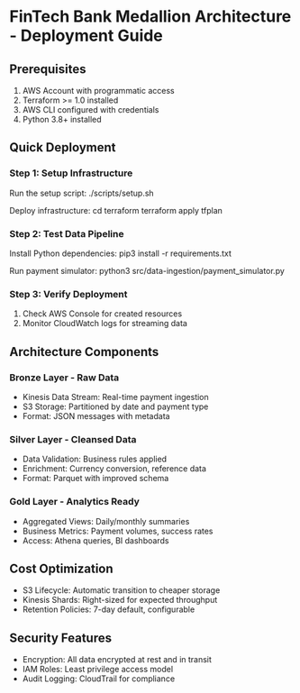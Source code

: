 # FinTech Bank Medallion Architecture - Deployment Guide

## Prerequisites

1. AWS Account with programmatic access
2. Terraform >= 1.0 installed
3. AWS CLI configured with credentials
4. Python 3.8+ installed

## Quick Deployment

### Step 1: Setup Infrastructure
Run the setup script:
./scripts/setup.sh

Deploy infrastructure:
cd terraform
terraform apply tfplan

### Step 2: Test Data Pipeline
Install Python dependencies:
pip3 install -r requirements.txt

Run payment simulator:
python3 src/data-ingestion/payment_simulator.py

### Step 3: Verify Deployment
1. Check AWS Console for created resources
2. Monitor CloudWatch logs for streaming data

## Architecture Components

### Bronze Layer - Raw Data
- Kinesis Data Stream: Real-time payment ingestion
- S3 Storage: Partitioned by date and payment type
- Format: JSON messages with metadata

### Silver Layer - Cleansed Data  
- Data Validation: Business rules applied
- Enrichment: Currency conversion, reference data
- Format: Parquet with improved schema

### Gold Layer - Analytics Ready
- Aggregated Views: Daily/monthly summaries
- Business Metrics: Payment volumes, success rates
- Access: Athena queries, BI dashboards

## Cost Optimization
- S3 Lifecycle: Automatic transition to cheaper storage
- Kinesis Shards: Right-sized for expected throughput
- Retention Policies: 7-day default, configurable

## Security Features
- Encryption: All data encrypted at rest and in transit
- IAM Roles: Least privilege access model
- Audit Logging: CloudTrail for compliance
